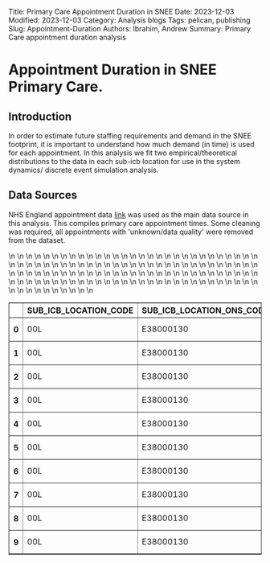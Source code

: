 Title: Primary Care Appointment Duration in SNEE
Date: 2023-12-03
Modified: 2023-12-03
Category: Analysis blogs
Tags: pelican, publishing
Slug: Appointment-Duration
Authors: Ibrahim, Andrew
Summary: Primary Care appointment duration analysis

# Appointment Duration in SNEE Primary Care.

## Introduction
In order to estimate future staffing requirements and demand in the SNEE footprint, it is important to understand how much demand (in time) is used for each appointment. In this analysis we fit two empirical/theoretical distributions to the data in each sub-icb location for use in the system dynamics/ discrete event simulation analysis. 



## Data Sources
NHS England appointment data [link](https://digital.nhs.uk/data-and-information/publications/statistical/appointments-in-general-practice/october-2023) was used as the main data source in this analysis. This compiles primary care appointment times. Some cleaning was required, all appointments with 'unknown/data quality' were removed from the dataset.

<table border="1" class="dataframe">\n  <thead>\n    <tr style="text-align: right;">\n      <th></th>\n      <th>SUB_ICB_LOCATION_CODE</th>\n      <th>SUB_ICB_LOCATION_ONS_CODE</th>\n      <th>SUB_ICB_LOCATION_NAME</th>\n      <th>ICB_ONS_CODE</th>\n      <th>REGION_ONS_CODE</th>\n      <th>Appointment_Date</th>\n      <th>ACTUAL_DURATION</th>\n      <th>COUNT_OF_APPOINTMENTS</th>\n    </tr>\n  </thead>\n  <tbody>\n    <tr>\n      <th>0</th>\n      <td>00L</td>\n      <td>E38000130</td>\n      <td>NHS North East and North Cumbria ICB - 00L</td>\n      <td>E54000050</td>\n      <td>E40000012</td>\n      <td>01DEC2021</td>\n      <td>1-5 Minutes</td>\n      <td>1539</td>\n    </tr>\n    <tr>\n      <th>1</th>\n      <td>00L</td>\n      <td>E38000130</td>\n      <td>NHS North East and North Cumbria ICB - 00L</td>\n      <td>E54000050</td>\n      <td>E40000012</td>\n      <td>01DEC2021</td>\n      <td>31-60 Minutes</td>\n      <td>364</td>\n    </tr>\n    <tr>\n      <th>2</th>\n      <td>00L</td>\n      <td>E38000130</td>\n      <td>NHS North East and North Cumbria ICB - 00L</td>\n      <td>E54000050</td>\n      <td>E40000012</td>\n      <td>01DEC2021</td>\n      <td>Unknown / Data Quality</td>\n      <td>1277</td>\n    </tr>\n    <tr>\n      <th>3</th>\n      <td>00L</td>\n      <td>E38000130</td>\n      <td>NHS North East and North Cumbria ICB - 00L</td>\n      <td>E54000050</td>\n      <td>E40000012</td>\n      <td>01DEC2021</td>\n      <td>16-20 Minutes</td>\n      <td>730</td>\n    </tr>\n    <tr>\n      <th>4</th>\n      <td>00L</td>\n      <td>E38000130</td>\n      <td>NHS North East and North Cumbria ICB - 00L</td>\n      <td>E54000050</td>\n      <td>E40000012</td>\n      <td>01DEC2021</td>\n      <td>11-15 Minutes</td>\n      <td>1073</td>\n    </tr>\n    <tr>\n      <th>5</th>\n      <td>00L</td>\n      <td>E38000130</td>\n      <td>NHS North East and North Cumbria ICB - 00L</td>\n      <td>E54000050</td>\n      <td>E40000012</td>\n      <td>01DEC2021</td>\n      <td>6-10 Minutes</td>\n      <td>1698</td>\n    </tr>\n    <tr>\n      <th>6</th>\n      <td>00L</td>\n      <td>E38000130</td>\n      <td>NHS North East and North Cumbria ICB - 00L</td>\n      <td>E54000050</td>\n      <td>E40000012</td>\n      <td>01DEC2021</td>\n      <td>21-30 Minutes</td>\n      <td>619</td>\n    </tr>\n    <tr>\n      <th>7</th>\n      <td>00L</td>\n      <td>E38000130</td>\n      <td>NHS North East and North Cumbria ICB - 00L</td>\n      <td>E54000050</td>\n      <td>E40000012</td>\n      <td>02DEC2021</td>\n      <td>6-10 Minutes</td>\n      <td>1578</td>\n    </tr>\n    <tr>\n      <th>8</th>\n      <td>00L</td>\n      <td>E38000130</td>\n      <td>NHS North East and North Cumbria ICB - 00L</td>\n      <td>E54000050</td>\n      <td>E40000012</td>\n      <td>02DEC2021</td>\n      <td>Unknown / Data Quality</td>\n      <td>1391</td>\n    </tr>\n    <tr>\n      <th>9</th>\n      <td>00L</td>\n      <td>E38000130</td>\n      <td>NHS North East and North Cumbria ICB - 00L</td>\n      <td>E54000050</td>\n      <td>E40000012</td>\n      <td>02DEC2021</td>\n      <td>21-30 Minutes</td>\n      <td>601</td>\n    </tr>\n  </tbody>\n</table>

